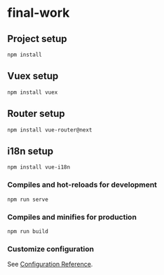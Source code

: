 # final-work

## Project setup
```
npm install
```
## Vuex setup
```
npm install vuex
```
## Router setup
```
npm install vue-router@next
```

## i18n setup
```
npm install vue-i18n 
```

### Compiles and hot-reloads for development
```
npm run serve
```

### Compiles and minifies for production
```
npm run build
```

### Customize configuration
See [Configuration Reference](https://cli.vuejs.org/config/).
